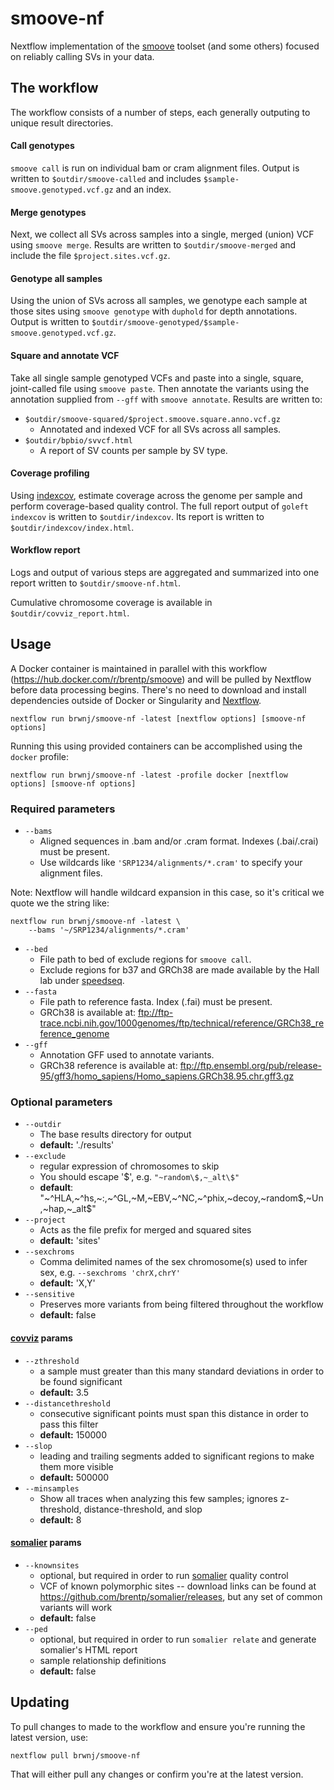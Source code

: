 # smoove-nf

Nextflow implementation of the [smoove](https://github.com/brentp/smoove) toolset (and some others) focused on reliably calling SVs in your data.

## The workflow

The workflow consists of a number of steps, each generally outputing to unique result directories.

#### Call genotypes

`smoove call` is run on individual bam or cram alignment files. Output is written to `$outdir/smoove-called` and includes `$sample-smoove.genotyped.vcf.gz` and an index.

#### Merge genotypes

Next, we collect all SVs across samples into a single, merged (union) VCF using `smoove merge`. Results are written to `$outdir/smoove-merged` and include the file `$project.sites.vcf.gz`.

#### Genotype all samples

Using the union of SVs across all samples, we genotype each sample at those sites using `smoove genotype` with `duphold` for depth annotations. Output is written to `$outdir/smoove-genotyped/$sample-smoove.genotyped.vcf.gz`.

#### Square and annotate VCF

Take all single sample genotyped VCFs and paste into a single, square, joint-called file using `smoove paste`. Then annotate the variants using the annotation supplied from `--gff` with `smoove annotate`. Results are written to:

+ `$outdir/smoove-squared/$project.smoove.square.anno.vcf.gz`
	+ Annotated and indexed VCF for all SVs across all samples.
+ `$outdir/bpbio/svvcf.html`
	+ A report of SV counts per sample by SV type.

#### Coverage profiling

Using [indexcov](https://github.com/brentp/goleft/tree/master/indexcov), estimate coverage across the genome per sample and perform coverage-based quality control. The full report output of `goleft indexcov` is written to `$outdir/indexcov`. Its report is written to `$outdir/indexcov/index.html`.

#### Workflow report

Logs and output of various steps are aggregated and summarized into one report written to `$outdir/smoove-nf.html`.

Cumulative chromosome coverage is available in `$outdir/covviz_report.html`.

## Usage

A Docker container is maintained in parallel with this workflow (https://hub.docker.com/r/brentp/smoove) and will be pulled by Nextflow before data processing begins. There's no need to download and install dependencies outside of Docker or Singularity and [Nextflow](https://www.nextflow.io/).

```
nextflow run brwnj/smoove-nf -latest [nextflow options] [smoove-nf options]
```

Running this using provided containers can be accomplished using the `docker` profile:

```
nextflow run brwnj/smoove-nf -latest -profile docker [nextflow options] [smoove-nf options]
```

### Required parameters

+ `--bams`
	+ Aligned sequences in .bam and/or .cram format. Indexes (.bai/.crai) must be
present.
	+ Use wildcards like `'SRP1234/alignments/*.cram'` to specify your alignment files.

Note: Nextflow will handle wildcard expansion in this case, so it's critical we quote we the string like:

```
nextflow run brwnj/smoove-nf -latest \
	--bams '~/SRP1234/alignments/*.cram'
```

+ `--bed`
	+ File path to bed of exclude regions for `smoove call`.
	+ Exclude regions for b37 and GRCh38 are made available by the Hall lab under [speedseq](https://github.com/hall-lab/speedseq/tree/master/annotations).
+ `--fasta`
	+ File path to reference fasta. Index (.fai) must be present.
	+ GRCh38 is available at: ftp://ftp-trace.ncbi.nih.gov/1000genomes/ftp/technical/reference/GRCh38_reference_genome
+ `--gff`
	+ Annotation GFF used to annotate variants.
	+ GRCh38 reference is available at: ftp://ftp.ensembl.org/pub/release-95/gff3/homo_sapiens/Homo_sapiens.GRCh38.95.chr.gff3.gz

### Optional parameters

+ `--outdir`
	+ The base results directory for output
	+ **default:** './results'
+ `--exclude`
    + regular expression of chromosomes to skip
	+ You should escape '$', e.g. `"~random\$,~_alt\$"`
    + **default**: "~^HLA,~^hs,~:,~^GL,~M,~EBV,~^NC,~^phix,~decoy,~random\$,~Un,~hap,~_alt\$"
+ `--project`
	+ Acts as the file prefix for merged and squared sites
	+ **default:** 'sites'
+ `--sexchroms`
	+ Comma delimited names of the sex chromosome(s) used to infer sex, e.g. `--sexchroms 'chrX,chrY'`
	+ **default:** 'X,Y'
+ `--sensitive`
    + Preserves more variants from being filtered throughout the workflow
    + **default:** false

#### [covviz](https://github.com/brwnj/covviz) params
+ `--zthreshold`
    + a sample must greater than this many standard deviations in order to be found significant
    + **default:** 3.5
+ `--distancethreshold`
    + consecutive significant points must span this distance in order to pass this filter
    + **default:** 150000
+ `--slop`
    + leading and trailing segments added to significant regions to make them more visible
    + **default:** 500000
+ `--minsamples`
    + Show all traces when analyzing this few samples; ignores z-threshold, distance-threshold, and slop
    + **default:** 8

#### [somalier](https://github.com/brentp/somalier) params
+ `--knownsites`
	+ optional, but required in order to run [somalier](https://github.com/brentp/somalier) quality control
	+ VCF of known polymorphic sites -- download links can be found at https://github.com/brentp/somalier/releases, but any set of common variants will work
	+ **default:** false
+ `--ped`
	+ optional, but required in order to run `somalier relate` and generate somalier's HTML report
	+ sample relationship definitions
	+ **default:** false


## Updating

To pull changes to made to the workflow and ensure you're running the latest version, use:

```
nextflow pull brwnj/smoove-nf
```

That will either pull any changes or confirm you're at the latest version.
